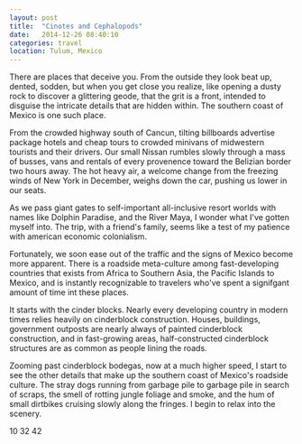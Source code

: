 ```yaml
---
layout: post
title:  "Cinotes and Cephalopods"
date:   2014-12-26 08:40:10
categories: travel
location: Tulum, Mexico
---
```

There are places that deceive you. From the outside they look beat up, dented, sodden, but when you get close you realize, like opening a dusty rock to discover a glittering geode, that the grit is a front, intended to disguise the intricate details that are hidden within. The southern coast of Mexico is one such place.

From the crowded highway south of Cancun, tilting billboards advertise package hotels and cheap tours to crowded minivans of midwestern tourists and their drivers. Our small Nissan rumbles slowly through a mass of busses, vans and rentals of every provenence toward the Belizian border two hours away. The hot heavy air, a welcome change from the freezing winds of New York in December, weighs down the car, pushing us lower in our seats.

As we pass giant gates to self-important all-inclusive resort worlds with names like Dolphin Paradise, and the River Maya, I wonder what I've gotten myself into. The trip, with a friend's family, seems like a test of my patience with american economic colonialism.

Fortunately, we soon ease out of the traffic and the signs of Mexico become more apparent. There is a roadside meta-culture among fast-developing countries that exists from Africa to Southern Asia, the Pacific Islands to Mexico, and is instantly recognizable to travelers who've spent a signifgant amount of time int these places.

It starts with the cinder blocks. Nearly every developing country in modern times relies heavily on cinderblock construction. Houses, buildings, government outposts are nearly always of painted cinderblock construction, and in fast-growing areas, half-constructed cinderblock structures are as common as people lining the roads.

Zooming past cinderblock bodegas, now at a much higher speed, I start to see the other details that make up the southern coast of Mexico's roadside culture. The stray dogs running from garbage pile to garbage pile in search of scraps, the smell of rotting jungle foliage and smoke, and the hum of small dirtbikes cruising slowly along the fringes. I begin to relax into the scenery.

10
32
42

